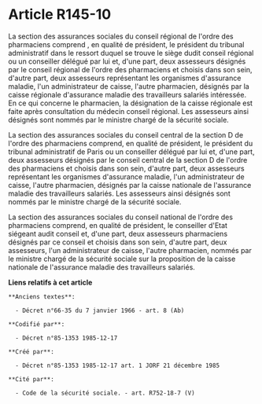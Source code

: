 # Article R145-10

La section des assurances sociales du conseil régional de l'ordre des pharmaciens comprend   , en qualité de président, le
président du tribunal administratif dans le ressort duquel se trouve le siège dudit conseil régional ou un conseiller délégué
par lui et, d'une part, deux assesseurs désignés par le conseil régional de l'ordre des pharmaciens et choisis dans son sein,
d'autre part, deux assesseurs représentant les organismes d'assurance maladie, l'un administrateur de caisse, l'autre
pharmacien, désignés par la caisse régionale d'assurance maladie des travailleurs salariés intéressée. En ce qui concerne le
pharmacien, la désignation de la caisse régionale est faite après consultation du médecin conseil régional. Les assesseurs
ainsi désignés sont nommés par le ministre chargé de la sécurité sociale. 

La section des assurances sociales du conseil central de la section D de l'ordre des pharmaciens comprend, en qualité de
président, le président du tribunal administratif de Paris ou un conseiller délégué par lui et, d'une part, deux assesseurs
désignés par le conseil central de la section D de l'ordre des pharmaciens et choisis dans son sein, d'autre part, deux
assesseurs représentant les organismes d'assurance maladie, l'un administrateur de caisse, l'autre pharmacien, désignés par
la caisse nationale de l'assurance maladie des travailleurs salariés. Les assesseurs ainsi désignés sont nommés par le
ministre chargé de la sécurité sociale. 

La section des assurances sociales du conseil national de l'ordre des pharmaciens comprend, en qualité de président, le
conseiller d'Etat siégeant audit conseil et, d'une part, deux assesseurs pharmaciens désignés par ce conseil et choisis dans
son sein, d'autre part, deux assesseurs, l'un administrateur de caisse, l'autre pharmacien, nommés par le ministre chargé de
la sécurité sociale sur la proposition de la caisse nationale de l'assurance maladie des travailleurs salariés.

**Liens relatifs à cet article**

	**Anciens textes**:

	  - Décret n°66-35 du 7 janvier 1966 - art. 8 (Ab)

	**Codifié par**:

	  - Décret n°85-1353 1985-12-17

	**Créé par**:

	  - Décret n°85-1353 1985-12-17 art. 1 JORF 21 décembre 1985

	**Cité par**:

	  - Code de la sécurité sociale. - art. R752-18-7 (V)
